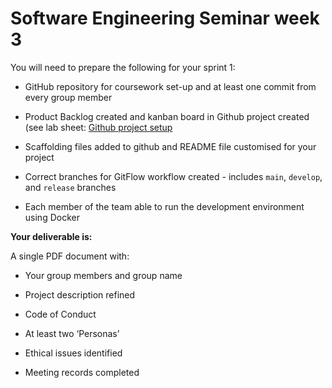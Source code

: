 # Software Engineering Seminar week 3

You will need to prepare the following for your sprint 1:

   * GitHub repository for coursework set-up and at least one commit from every group member 

   * Product Backlog created and kanban board in Github project created (see lab sheet: [Github project setup](../../week-01/seminar/)
   
   * Scaffolding files added to github and README file customised for your project

   * Correct branches for GitFlow workflow created - includes `main`, `develop`, and `release` branches 

   * Each member of the team able to run the development environment using Docker 
   

__Your deliverable is:__

A single PDF document with: 

   * Your group members and group name 

   * Project description refined 

   * Code of Conduct 

   * At least two ‘Personas’  

   * Ethical issues identified 

   * Meeting records completed 